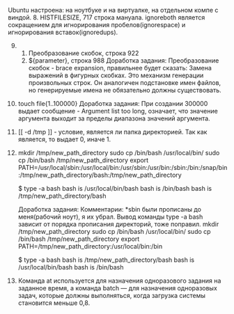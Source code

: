 Ubuntu настроена: на ноутбуке и на виртуалке, на отдельном компе с виндой.
8. HISTFILESIZE, 717 строка мануала.
   ignoreboth является сокращением для игнорирования пробелов(ignorespace) и игнорирования вставок(ignoredups).
   
9. 1. Преобразование скобок, строка 922
   2. ${parameter}, строка 988
   Доработка задания:
	Преобразование скобок - brace expansion, правильнее будет сказать: Замена выражений в фигурных скобках. Это механизм генерации произвольных
	строк. Он аналогичен подстановке имен файлов, но генерируемые имена не обязательно должны существовать.   

10. touch file{1..100000}
    Доработка задания:
  При создании 300000 выдает сообщение - Argument list too long, означает, что значение аргумента выходит за пределы диапазона значений аргумента.

11. [[ -d /tmp ]] - условие, является ли папка директорией. Так как является, то выдает 0, иначе 1.

12. mkdir /tmp/new_path_directory
	sudo cp /bin/bash /usr/local/bin/
	sudo cp /bin/bash /tmp/new_path_directory
	export PATH=/usr/local/sbin:/usr/local/bin:/usr/sbin:/usr/bin:/sbin:/bin:/snap/bin:/tmp/new_path_directory/bash:/tmp/new_path_directory
	
	$ type -a bash
	bash is /usr/local/bin/bash
	bash is /bin/bash
	bash is /tmp/new_path_directory/bash
	
	Доработка задания:
	Комментарии: *sbin были прописаны до меня(рабочий ноут), я их убрал. Вывод команды type -a bash зависит от порядка прописания директорий, тоже поправил.
	mkdir /tmp/new_path_directory
	sudo cp /bin/bash /usr/local/bin/
	sudo cp /bin/bash /tmp/new_path_directory
	export PATH=/tmp/new_path_directory:/usr/local/bin:/bin
	
	$ type -a bash
	bash is /tmp/new_path_directory/bash
	bash is /usr/local/bin/bash
	bash is /bin/bash
	
13. Команда at используется для назначения одноразового задания на заданное время, а команда batch — для назначения одноразовых задач, которые
 должны выполняться, когда загрузка системы становится меньше 0,8.	
